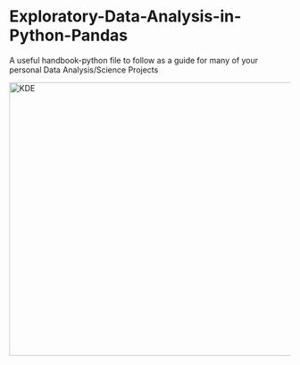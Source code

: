 # Exploratory-Data-Analysis-in-Python-Pandas
A useful handbook-python file to follow as a guide for many of your personal Data Analysis/Science Projects

<img width="611" height="489" alt="KDE" src="https://github.com/user-attachments/assets/c3c469df-42ee-4c3f-ae53-4902716bf253" />
